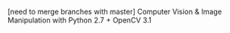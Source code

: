 [need to merge branches with master]
Computer Vision & Image Manipulation with Python 2.7 + OpenCV 3.1

